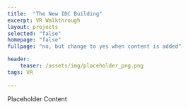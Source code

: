 ```yaml
---
title:  "The New IDC Building"
excerpt: VR Walkthrough
layout: projects   
selected: "false"
homepage: "false"
fullpage: "no, but change to yes when content is added"

header:
    teaser: /assets/img/placeholder_png.png
tags: VR  
   
---
```


Placeholder Content
